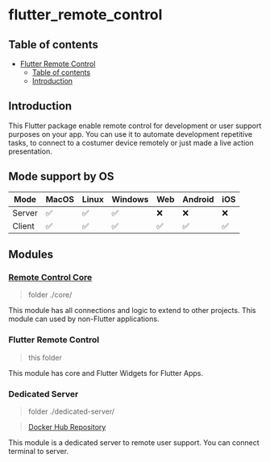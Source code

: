 # flutter_remote_control

## Table of contents

- [Flutter Remote Control](#flutter_remote_control)
  - [Table of contents](#table-of-contents)
  - [Introduction](#introduction)

## Introduction

This Flutter package enable remote control for development or user support purposes on your app. You can use it to automate development repetitive tasks, to connect to a costumer device remotely or just made a live action presentation.

## Mode support by OS

| Mode | MacOS | Linux | Windows | Web | Android | iOS |
| ----- | ----- | ----- | ----- | ----- | ----- | ----- |
| Server | :white_check_mark: | :white_check_mark: | :white_check_mark: | :x: | :x: | :x: |
| Client | :white_check_mark: | :white_check_mark: | :white_check_mark: | :white_check_mark: | :white_check_mark: | :white_check_mark: |

## Modules

### [Remote Control Core](./core/)

> folder ./core/

This module has all connections and logic to extend to other projects. This module can used by non-Flutter applications.

### Flutter Remote Control

> this folder

This module has core and Flutter Widgets for Flutter Apps.

### Dedicated Server

> folder ./dedicated-server/

> [Docker Hub Repository](https://hub.docker.com/repository/docker/ranierjardim/flutter_remote_control_dedicated_server)

This module is a dedicated server to remote user support. You can connect terminal to server.
